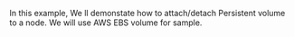 In this example,
We ll demonstate how to attach/detach Persistent volume to a node.
We will use AWS EBS volume for sample.